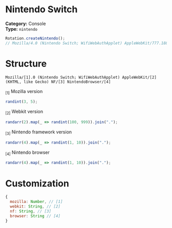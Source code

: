 # Nintendo Switch 
**Category:** Console <br>
**Type:** `nintendo`

```javascript
Rotation.createNintendo();
// Mozilla/4.0 (Nintendo Switch; WifiWebAuthApplet) AppleWebKit/777.188 (KHTML, like Gecko) NF/8 NintendoBrowser/2.1
```

# Structure
```
Mozilla/[1].0 (Nintendo Switch; WifiWebAuthApplet) AppleWebKit/[2] (KHTML, like Gecko) NF/[3] NintendoBrowser/[4]
```

<sub>[1]</sub> Mozilla version <br>
```javascript
randint(3, 5);
```

<sub>[2]</sub> Webkit version <br>
```javascript
randarr(2).map(_ => randint(100, 999)).join(".");
```

<sub>[3]</sub> Nintendo framework version <br>
```javascript
randarr(4).map(_ => randint(1, 10)).join(".");
```

<sub>[4]</sub> Nintendo browser <br>
```javascript
randarr(4).map(_ => randint(1, 10)).join(".");
```

# Customization
```javascript
{
  mozilla: Number, // [1]
  webkit: String, // [2]
  nf: String, // [3]
  browser: String // [4]
}
```